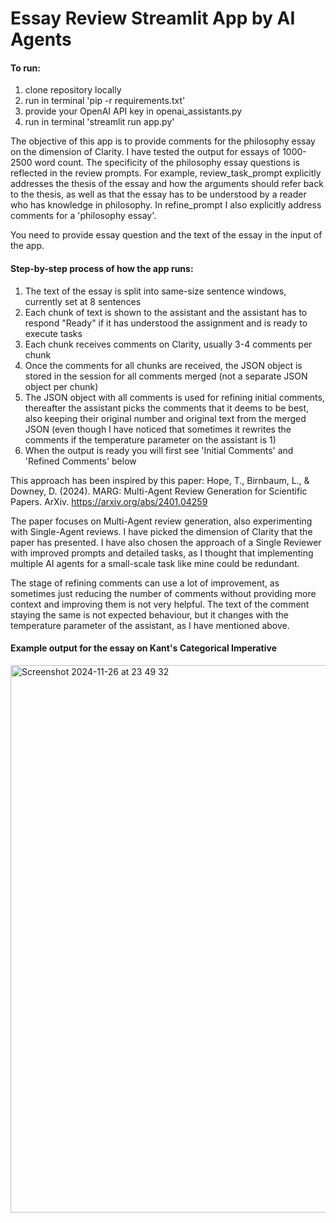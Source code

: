 # Essay Review Streamlit App by AI Agents
#### To run: 
1. clone repository locally
2. run in terminal 'pip -r requirements.txt'
3. provide your OpenAI API key in openai_assistants.py
4. run in terminal 'streamlit run app.py'

The objective of this app is to provide comments for the philosophy essay on the dimension of Clarity. I have tested the output for essays of 1000-2500 word count.
The specificity of the philosophy essay questions is reflected in the review prompts.
For example, review_task_prompt explicitly addresses the thesis of the essay and how the arguments should refer back to the thesis, as well as that the essay has to be understood by a reader who has knowledge in philosophy.
In refine_prompt I also explicitly address comments for a 'philosophy essay'.

You need to provide essay question and the text of the essay in the input of the app.
#### Step-by-step process of how the app runs:
1. The text of the essay is split into same-size sentence windows, currently set at 8 sentences
2. Each chunk of text is shown to the assistant and the assistant has to respond "Ready" if it has understood the assignment and is ready to execute tasks
3. Each chunk receives comments on Clarity, usually 3-4 comments per chunk
4. Once the comments for all chunks are received, the JSON object is stored in the session for all comments merged (not a separate JSON object per chunk)
5. The JSON object with all comments is used for refining initial comments, thereafter the assistant picks the comments that it deems to be best, also keeping their original number and original text from the merged JSON (even though I have noticed that sometimes it rewrites the comments if the temperature parameter on the assistant is 1)
6. When the output is ready you will first see 'Initial Comments' and 'Refined Comments' below

This approach has been inspired by this paper:
Hope, T., Birnbaum, L., & Downey, D. (2024). MARG: Multi-Agent Review Generation for Scientific Papers. ArXiv. https://arxiv.org/abs/2401.04259

The paper focuses on Multi-Agent review generation, also experimenting with Single-Agent reviews. I have picked the dimension of Clarity that the paper has presented. I have also chosen the approach of a Single Reviewer with improved prompts and detailed tasks, as I thought that implementing multiple AI agents for a small-scale task like mine could be redundant.

The stage of refining comments can use a lot of improvement, as sometimes just reducing the number of comments without providing more context and improving them is not very helpful. The text of the comment staying the same is not expected behaviour, but it changes with the temperature parameter of the assistant, as I have mentioned above.

#### Example output for the essay on Kant's Categorical Imperative
<img width="876" alt="Screenshot 2024-11-26 at 23 49 32" src="https://github.com/user-attachments/assets/b33b5a74-4e33-4ed9-b783-26033493a0c5">


